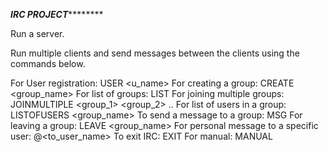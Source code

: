 *********************************IRC PROJECT*****************************************


Run a server. 

Run multiple clients and send messages between the clients using the commands below.

For User registration: USER <u_name> 
For creating a group: CREATE <group_name> 
For list of groups: LIST 
For joining multiple groups: JOINMULTIPLE <group_1> <group_2> .. 
For list of users in a group: LISTOFUSERS <group_name> 
To send a message to a group: MSG <groupname> <message>
For leaving a group: LEAVE <group_name> 
For personal message to a specific user: @<to_user_name> <message> 
To exit IRC: EXIT 
For manual: MANUAL
